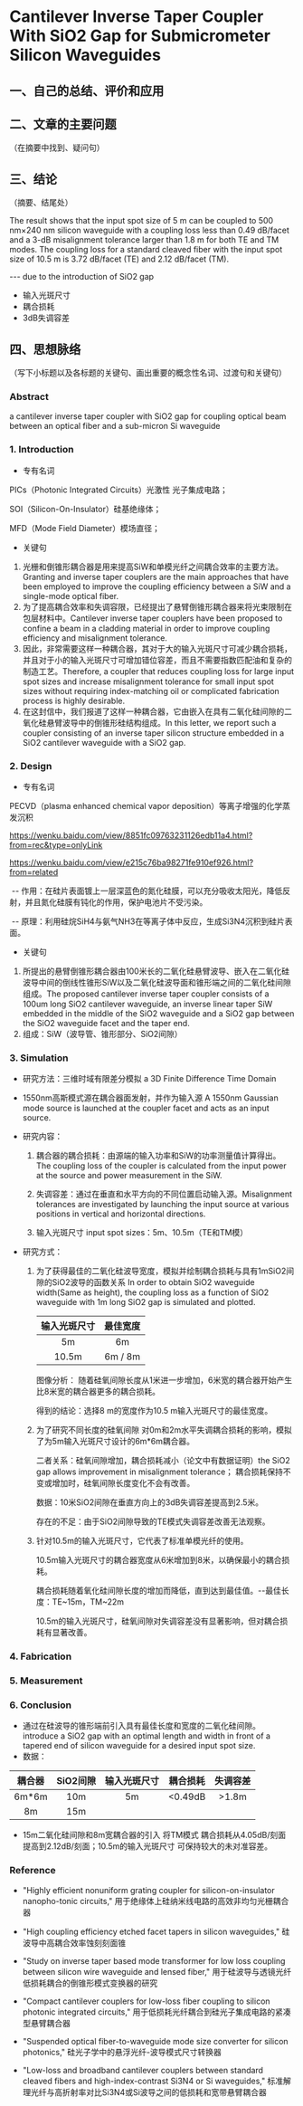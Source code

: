 # Cantilever Inverse Taper Coupler With SiO2 Gap for Submicrometer Silicon Waveguides



## 一、自己的总结、评价和应用



## 二、文章的主要问题

（在摘要中找到、疑问句）



## 三、结论

（摘要、结尾处）

The result shows that the input spot size of 5 m can be coupled to 500 nm×240 nm silicon waveguide with a coupling loss less than 0.49 dB/facet and a 3-dB misalignment tolerance larger than 1.8 m for both TE and TM modes. The coupling loss for a standard cleaved fiber with the input spot size of 10.5 m is 3.72 dB/facet (TE) and 2.12 dB/facet (TM).

--- due to the introduction of SiO2 gap

- 输入光斑尺寸
- 耦合损耗
- 3dB失调容差



## 四、思想脉络

（写下小标题以及各标题的关键句、画出重要的概念性名词、过渡句和关键句）

### Abstract

a cantilever inverse taper coupler with SiO2 gap for coupling optical beam between an optical fiber and a sub-micron Si waveguide

### 1. Introduction

- 专有名词

PICs（Photonic Integrated Circuits）光激性 光子集成电路；

SOI（Silicon-On-Insulator）硅基绝缘体；

MFD（Mode Field Diameter）模场直径；

- 关键句

1. 光栅和倒锥形耦合器是用来提高SiW和单模光纤之间耦合效率的主要方法。Granting and inverse taper couplers are the main approaches that have been employed to improve the coupling efficiency between a SiW and a single-mode optical fiber.
2. 为了提高耦合效率和失调容限，已经提出了悬臂倒锥形耦合器来将光束限制在包层材料中。Cantilever inverse taper couplers have been proposed to confine a beam in a cladding material in order to improve coupling efficiency and misalignment tolerance.
3. 因此，非常需要这样一种耦合器，其对于大的输入光斑尺寸可减少耦合损耗，并且对于小的输入光斑尺寸可增加错位容差，而且不需要指数匹配油和复杂的制造工艺。Therefore, a coupler that reduces coupling loss for large input spot sizes and increase misalignment tolerance for small input spot sizes without requiring index-matching oil or complicated fabrication process is highly desirable.
4. 在这封信中，我们报道了这样一种耦合器，它由嵌入在具有二氧化硅间隙的二氧化硅悬臂波导中的倒锥形硅结构组成。In this letter, we report such a coupler consisting of an inverse taper silicon structure embedded in a SiO2 cantilever waveguide with a SiO2 gap.

### 2. Design

- 专有名词

PECVD（plasma enhanced chemical vapor deposition）等离子增强的化学蒸发沉积

https://wenku.baidu.com/view/8851fc09763231126edb11a4.html?from=rec&type=onlyLink

https://wenku.baidu.com/view/e215c76ba98271fe910ef926.html?from=related

​       -- 作用：在硅片表面镀上一层深蓝色的氮化硅膜，可以充分吸收太阳光，降低反射，并且氮化硅膜有钝化的作用，保护电池片不受污染。

​      -- 原理：利用硅烷SiH4与氨气NH3在等离子体中反应，生成Si3N4沉积到硅片表面。

- 关键句

1. 所提出的悬臂倒锥形耦合器由100米长的二氧化硅悬臂波导、嵌入在二氧化硅波导中间的倒线性锥形SiW以及二氧化硅波导面和锥形端之间的二氧化硅间隙组成。The proposed cantilever inverse taper coupler consists of a 100um long SiO2 cantilever waveguide, an inverse linear taper SiW embedded in the middle of the SiO2 waveguide and a SiO2 gap between the SiO2 waveguide facet and the taper end.
2. 组成：SiW（波导管、锥形部分、SiO2间隙）

### 3. Simulation

- 研究方法：三维时域有限差分模拟 a 3D Finite Difference Time Domain 

- 1550nm高斯模式源在耦合器面发射，并作为输入源           A 1550nm Gaussian mode source is launched at the coupler facet and acts as an input source.

- 研究内容：

  1. 耦合器的耦合损耗：由源端的输入功率和SiW的功率测量值计算得出。The coupling loss of the coupler is calculated from the input power at the source and power measurement in the SiW.

  2. 失调容差：通过在垂直和水平方向的不同位置启动输入源。Misalignment tolerances are investigated by launching the input source at various positions in vertical and horizontal directions.

  3. 输入光斑尺寸 input spot sizes：5m、10.5m（TE和TM模）

- 研究方式：

  1. 为了获得最佳的二氧化硅波导宽度，模拟并绘制耦合损耗与具有1mSiO2间隙的SiO2波导的函数关系 In order to obtain SiO2 waveguide width(Same as height), the coupling loss as a function of SiO2 waveguide with 1m long SiO2 gap is simulated and plotted.

     | 输入光斑尺寸 | 最佳宽度  |
     | :----------: | :-------: |
     |      5m      |    6m     |
     |    10.5m     | 6m  /  8m |

       图像分析： 随着硅氧间隙长度从1米进一步增加，6米宽的耦合器开始产生比8米宽的耦合器更多的耦合损耗。

       得到的结论：选择8 m的宽度作为10.5 m输入光斑尺寸的最佳宽度。
     
  2. 为了研究不同长度的硅氧间隙 对0m和2m水平失调耦合损耗的影响，模拟了为5m输入光斑尺寸设计的6m*6m耦合器。
  
        二者关系：硅氧间隙增加，耦合损耗减小（论文中有数据证明）the SiO2 gap allows improvement in misalignment tolerance； 耦合损耗保持不变或增加时，硅氧间隙长度变化不会有改善。
  
        数据：10米SiO2间隙在垂直方向上的3dB失调容差提高到2.5米。
  
        存在的不足：由于SiO2间隙导致的TE模式失调容差改善无法观察。
  
  
  3. 针对10.5m的输入光斑尺寸，它代表了标准单模光纤的使用。
  
     10.5m输入光斑尺寸的耦合器宽度从6米增加到8米，以确保最小的耦合损耗。
  
     耦合损耗随着氧化硅间隙长度的增加而降低，直到达到最佳值。--最佳长度：TE~15m，TM~22m
  
     10.5m的输入光斑尺寸，硅氧间隙对失调容差没有显著影响，但对耦合损耗有显著改善。

### 4. Fabrication



### 5. Measurement



### 6. Conclusion

- 通过在硅波导的锥形端前引入具有最佳长度和宽度的二氧化硅间隙。introduce a SiO2 gap with an optimal length and width in front of a tapered end of silicon waveguide for a desired input spot size. 
- 数据：

| 耦合器 | SiO2间隙 | 输入光斑尺寸 | 耦合损耗 | 失调容差 |
| :----: | :------: | :----------: | :------: | :------: |
| 6m*6m  |   10m    |      5m      | <0.49dB  |  >1.8m   |
|   8m   |   15m    |              |          |          |

- 15m二氧化硅间隙和8m宽耦合器的引入 将TM模式 耦合损耗从4.05dB/刻面 提高到2.12dB/刻面；10.5m的输入光斑尺寸 可保持较大的未对准容差。

### Reference

- "Highly efficient nonuniform grating coupler for silicon-on-insulator nanopho-tonic circuits,"  用于绝缘体上硅纳米线电路的高效非均匀光栅耦合器

- "High coupling efficiency etched facet tapers in silicon waveguides,"   硅波导中高耦合效率蚀刻刻面锥

-  "Study on inverse taper based mode transformer for low loss coupling between silicon wire waveguide and lensed fiber,"    用于硅波导与透镜光纤低损耗耦合的倒锥形模式变换器的研究

- "Compact cantilever couplers for low-loss fiber coupling to silicon photonic integrated circuits,"    用于低损耗光纤耦合到硅光子集成电路的紧凑型悬臂耦合器

-  "Suspended optical fiber-to-waveguide mode size converter for silicon photonics,"   硅光子学中的悬浮光纤-波导模式尺寸转换器

-  "Low-loss and broadband cantilever couplers between standard cleaved fibers and high-index-contrast Si3N4 or Si waveguides,"   标准解理光纤与高折射率对比Si3N4或Si波导之间的低损耗和宽带悬臂耦合器

  





